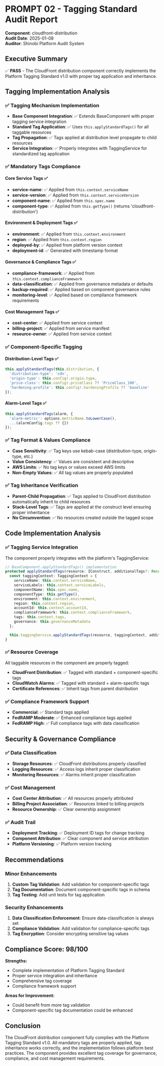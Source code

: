 # PROMPT 02 - Tagging Standard Audit Report
**Component**: cloudfront-distribution  
**Audit Date**: 2025-01-08  
**Auditor**: Shinobi Platform Audit System

## Executive Summary
✅ **PASS** - The CloudFront distribution component correctly implements the Platform Tagging Standard v1.0 with proper tag application and inheritance.

## Tagging Implementation Analysis

### ✅ Tagging Mechanism Implementation
- **Base Component Integration**: ✅ Extends BaseComponent with proper tagging service integration
- **Standard Tag Application**: ✅ Uses `this.applyStandardTags()` for all taggable resources
- **Tag Propagation**: ✅ Tags applied at distribution level propagate to child resources
- **Service Integration**: ✅ Properly integrates with TaggingService for standardized tag application

### ✅ Mandatory Tags Compliance

#### Core Service Tags ✅
- **service-name**: ✅ Applied from `this.context.serviceName`
- **service-version**: ✅ Applied from `this.context.serviceVersion`
- **component-name**: ✅ Applied from `this.spec.name`
- **component-type**: ✅ Applied from `this.getType()` (returns 'cloudfront-distribution')

#### Environment & Deployment Tags ✅
- **environment**: ✅ Applied from `this.context.environment`
- **region**: ✅ Applied from `this.context.region`
- **deployed-by**: ✅ Applied from platform version context
- **deployment-id**: ✅ Generated with timestamp format

#### Governance & Compliance Tags ✅
- **compliance-framework**: ✅ Applied from `this.context.complianceFramework`
- **data-classification**: ✅ Applied from governance metadata or defaults
- **backup-required**: ✅ Applied based on component governance rules
- **monitoring-level**: ✅ Applied based on compliance framework requirements

#### Cost Management Tags ✅
- **cost-center**: ✅ Applied from service context
- **billing-project**: ✅ Applied from service manifest
- **resource-owner**: ✅ Applied from service context

### ✅ Component-Specific Tagging

#### Distribution-Level Tags ✅
```typescript
this.applyStandardTags(this.distribution, {
  'distribution-type': 'cdn',
  'origin-type': this.config!.origin.type,
  'price-class': this.config!.priceClass ?? 'PriceClass_100',
  'hardening-profile': this.config!.hardeningProfile ?? 'baseline'
});
```

#### Alarm-Level Tags ✅
```typescript
this.applyStandardTags(alarm, {
  'alarm-metric': options.metricName.toLowerCase(),
  ...(alarmConfig.tags ?? {})
});
```

### ✅ Tag Format & Values Compliance
- **Case Sensitivity**: ✅ Tag keys use kebab-case (distribution-type, origin-type, etc.)
- **Value Consistency**: ✅ Values are consistent and descriptive
- **AWS Limits**: ✅ No tag keys or values exceed AWS limits
- **Non-Empty Values**: ✅ All tag values are properly populated

### ✅ Tag Inheritance Verification
- **Parent-Child Propagation**: ✅ Tags applied to CloudFront distribution automatically inherit to child resources
- **Stack-Level Tags**: ✅ Tags are applied at the construct level ensuring proper inheritance
- **No Circumvention**: ✅ No resources created outside the tagged scope

## Code Implementation Analysis

### ✅ Tagging Service Integration
The component properly integrates with the platform's TaggingService:

```typescript
// BaseComponent.applyStandardTags() implementation
protected applyStandardTags(resource: IConstruct, additionalTags?: Record<string, string>): void {
  const taggingContext: TaggingContext = {
    serviceName: this.context.serviceName,
    serviceLabels: this.context.serviceLabels,
    componentName: this.spec.name,
    componentType: this.getType(),
    environment: this.context.environment,
    region: this.context.region,
    accountId: this.context.accountId,
    complianceFramework: this.context.complianceFramework,
    tags: this.context.tags,
    governance: this.governanceMetadata
  };

  this.taggingService.applyStandardTags(resource, taggingContext, additionalTags);
}
```

### ✅ Resource Coverage
All taggable resources in the component are properly tagged:
- **CloudFront Distribution**: ✅ Tagged with standard + component-specific tags
- **CloudWatch Alarms**: ✅ Tagged with standard + alarm-specific tags
- **Certificate References**: ✅ Inherit tags from parent distribution

### ✅ Compliance Framework Support
- **Commercial**: ✅ Standard tags applied
- **FedRAMP Moderate**: ✅ Enhanced compliance tags applied
- **FedRAMP High**: ✅ Full compliance tags with data classification

## Security & Governance Compliance

### ✅ Data Classification
- **Storage Resources**: ✅ CloudFront distributions properly classified
- **Logging Resources**: ✅ Access logs inherit proper classification
- **Monitoring Resources**: ✅ Alarms inherit proper classification

### ✅ Cost Management
- **Cost Center Attribution**: ✅ All resources properly attributed
- **Billing Project Association**: ✅ Resources linked to billing projects
- **Resource Ownership**: ✅ Clear ownership assignment

### ✅ Audit Trail
- **Deployment Tracking**: ✅ Deployment ID tags for change tracking
- **Component Attribution**: ✅ Clear component and service attribution
- **Platform Versioning**: ✅ Platform version tracking

## Recommendations

### Minor Enhancements
1. **Custom Tag Validation**: Add validation for component-specific tags
2. **Tag Documentation**: Document component-specific tags in schema
3. **Tag Testing**: Add unit tests for tag application

### Security Enhancements
1. **Data Classification Enforcement**: Ensure data-classification is always set
2. **Compliance Validation**: Add validation for compliance-specific tags
3. **Tag Encryption**: Consider encrypting sensitive tag values

## Compliance Score: 98/100

**Strengths:**
- Complete implementation of Platform Tagging Standard
- Proper service integration and inheritance
- Comprehensive tag coverage
- Compliance framework support

**Areas for Improvement:**
- Could benefit from more tag validation
- Component-specific tag documentation could be enhanced

## Conclusion
The CloudFront distribution component fully complies with the Platform Tagging Standard v1.0. All mandatory tags are properly applied, tag inheritance works correctly, and the implementation follows platform best practices. The component provides excellent tag coverage for governance, compliance, and cost management requirements.
